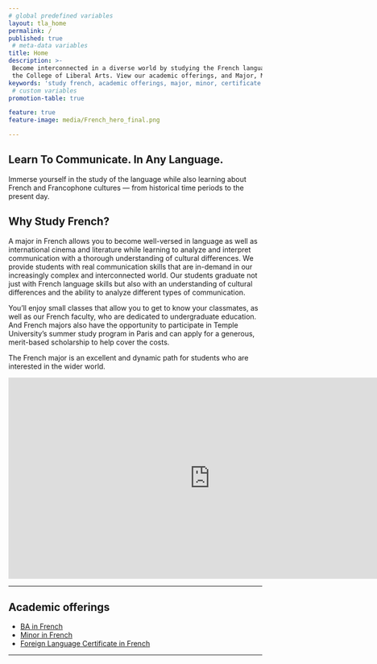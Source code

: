 ```yaml
---
# global predefined variables
layout: tla_home
permalink: /
published: true
 # meta-data variables
title: Home
description: >-
 Become interconnected in a diverse world by studying the French language and culture at Temple University in
 the College of Liberal Arts. View our academic offerings, and Major, Minor, or earn a Certificate in French.
keywords: 'study french, academic offerings, major, minor, certificate'
 # custom variables
promotion-table: true

feature: true
feature-image: media/French_hero_final.png

---
```

## Learn To Communicate. In Any Language.
Immerse yourself in the study of the language while also learning about French
and Francophone cultures — from historical time periods to the present day.

## Why Study French?
A major in French allows you to become well-versed in language as well as international cinema and literature while learning to analyze and interpret communication with a thorough understanding of cultural differences. We provide students with real communication skills that are in-demand in our increasingly complex and interconnected world. Our students graduate not just with French language skills but also with an understanding of cultural differences and the ability to analyze different types of communication.

You’ll enjoy small classes that allow you to get to know your classmates, as well as our French faculty, who are dedicated to undergraduate education. And French majors also have the opportunity to participate in Temple University’s summer study program in Paris and can apply for a generous, merit-based scholarship to help cover the costs.

The French major is an excellent and dynamic path for students who are interested in the wider world.
<div align="center"><iframe width="800" height="400" src="https://www.youtube.com/embed/WmdjoATxzl0" frameborder="0" allow="autoplay; encrypted-media" allowfullscreen></iframe></div>

 ___

## Academic offerings

 - [BA in French](http://bulletin.temple.edu/undergraduate/liberal-arts/french/ba-french/)
 - [Minor in French](http://bulletin.temple.edu/undergraduate/liberal-arts/french/minor-french/)
 - [Foreign Language Certificate in French](http://bulletin.temple.edu/undergraduate/liberal-arts/certificate-programs/certificate-french/)
 
 ___
